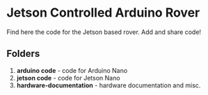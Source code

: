 # Jetson Controlled Arduino Rover
Find here the code for the Jetson based rover. Add and share code!
## Folders

1. **arduino code** - code for Arduino Nano
2. **jetson code** - code for Jetson Nano
3. **hardware-documentation** - hardware documentation and misc.